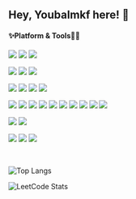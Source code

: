 ## Hey, YoubaImkf here! 👋

#### ✨Platform & Tools🫶🏻

![](https://img.shields.io/badge/🥩%20OS-FFF?style=flat-square)
[![](https://img.shields.io/badge/Windows-11-2376bc?style=flat-square&logo=windows&logoColor=ffffff)](https://www.microsoft.com/en-us/windows/windows-11)
[![](https://img.shields.io/badge/Ubuntu-20.04-E95420?style=flat-square&logo=ubuntu&logoColor=ffffff)](https://ubuntu.com/)

![](https://img.shields.io/badge/🥖%20Browsers-FFF?style=flat-square)
[![](https://img.shields.io/badge/Browser-Edge-0078D7?style=flat-square&logo=microsoft-edge&logoColor=ffffff)](https://www.microsoft.com/fr-fr/edge?form=MA13FJ)
[![](https://img.shields.io/badge/Browser-Arc%20Mobile-000000?style=flat-square&logo=arc&logoColor=ffffff)](https://arc.net/)


![](https://img.shields.io/badge/🍗%20IDEs-FFF?style=flat-square)
[![](https://img.shields.io/badge/IDE-Visual%20Studio-5C2D91?style=flat-square&logo=Visual-Studio&logoColor=ffffff)](https://visualstudio.microsoft.com/)
[![](https://img.shields.io/badge/IDE-Visual%20Studio%20Code-007ACC?style=flat-square&logo=Visual-Studio-Code&logoColor=ffffff)](https://code.visualstudio.com/)
[![](https://img.shields.io/badge/IDE-WebStorm%20|%20Fleet%20|%20RustRover-000000?style=flat-square&logo=JetBrains&logoColor=ffffff)](https://www.jetbrains.com/)


![](https://img.shields.io/badge/🧂%20Languages-FFF?style=flat-square)
![](https://img.shields.io/badge/-.NET-512BD4?style=flat-square&logo=.net&logoColor=white)
![](https://img.shields.io/badge/-C%23-239120?style=flat-square&logo=c-sharp&logoColor=white)
![](https://img.shields.io/badge/-TypeScript-3178C6?style=flat-square&logo=typescript&logoColor=white)
![](https://img.shields.io/badge/-CSS3-1572B6?style=flat-square&logo=css3&logoColor=white)
![](https://img.shields.io/badge/-HTML5-E34F26?style=flat-square&logo=html5&logoColor=white)
![](https://img.shields.io/badge/-Git-F05032?style=flat-square&logo=git&logoColor=white)
![](https://img.shields.io/badge/-NestJS-E0234E?style=flat-square&logo=nestjs&logoColor=white)
![](https://img.shields.io/badge/-.NET%20Framework-512BD4?style=flat-square&logo=.net&logoColor=white)
![](https://img.shields.io/badge/-Rust-000000?style=flat-square&logo=rust&logoColor=white)

![](https://img.shields.io/badge/🧁%20Design%20Tools-FFF?style=flat-square)
[![](https://img.shields.io/badge/Figma-F24E1E?style=flat-square&logo=Figma&logoColor=ffffff)](https://www.figma.com/)


![](https://img.shields.io/badge/🍭%20Loved%20by%20YoubaImkf%20-FFF?style=flat-square)
![](https://img.shields.io/badge/Rust-E34F26?style=flat-square&logo=Rust&logoColor=ffffff)
![](https://img.shields.io/badge/-.NET-512BD4?style=flat-square&logo=.net&logoColor=white)



<br/>

![Top Langs](https://github-readme-stats.vercel.app/api/top-langs/?username=youbaimkf&layout=compact)

![LeetCode Stats](https://leetcode.card.workers.dev/youbaimkf?theme=unicorn&font=source_code_pro&extension=null)

